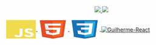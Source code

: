 <div align="center">
  <a href="https://github.com/Guilherme-Barreto" style="display: inline_block">
  <img height="180em" src="https://github-readme-stats.vercel.app/api?username=Guilherme-Barreto&show_icons=true&theme=dark&include_all_commits=true&count_private=true"/>
  <img height="180em" src="https://github-readme-stats.vercel.app/api/top-langs/?username=Guilherme-Barreto&layout=compact&langs_count=7&theme=dark"/>
</div>
<div style="display: inline_block"><br>
  <img align="center" alt="Guilherme-JS" height="50" width="80" src="https://raw.githubusercontent.com/devicons/devicon/master/icons/javascript/javascript-plain.svg">
  <img align="center" alt="Guilherme-HTML" height="50" width="80" src="https://raw.githubusercontent.com/devicons/devicon/master/icons/html5/html5-original.svg">
  <img align="center" alt="Guilherme-CSS" height="50" width="80" src="https://raw.githubusercontent.com/devicons/devicon/master/icons/css3/css3-original.svg">
  <img align="center" alt="Guilherme-React" height="50" width="80" src="https://cdn.jsdelivr.net/gh/devicons/devicon/icons/react/react-original.svg">
</div>

<div style="margin-left: 50vh">
  <img src="https://media.tenor.com/pZoT57d47lYAAAAM/hanako-kun-toilet-bound-hanako-kun-characters.gif" height="180em">
</div>
